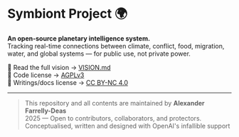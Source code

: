# Symbiont Project 🌍

**An open-source planetary intelligence system.**  
Tracking real-time connections between climate, conflict, food, migration, water, and global systems — for public use, not private power.

📖 Read the full vision → [VISION.md](VISION.md)  
📜 Code license → [AGPLv3](LICENSE)  
📝 Writings/docs license → [CC BY-NC 4.0](LICENSE-docs.md)

---

> This repository and all contents are maintained by **Alexander Farrelly-Deas**  
> 2025 — Open to contributors, collaborators, and protectors.
> Conceptualised, written and designed with OpenAI's infallible support 
